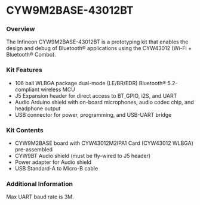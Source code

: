 # CYW9M2BASE-43012BT

### Overview

The Infineon CYW9M2BASE-43012BT is a prototyping kit that enables the design and debug of Bluetooth&#174; applications using the CYW43012 (Wi-Fi + Bluetooth&#174; Combo).

### Kit Features

* 106 ball WLBGA package dual-mode (LE/BR/EDR) Bluetooth&#174; 5.2-compliant wireless MCU
* J5 Expansion header for direct access to BT_GPIO, i2S, and UART
* Audio Arduino shield with on-board microphones, audio codec chip, and headphone output
* USB connector for power, programming, and USB-UART bridge

### Kit Contents

* CYW9M2BASE board with CYW43012M2IPA1 Card (CYW43012 WLBGA) pre-assembled
* CYW9BT Audio shield (must be fly-wired to J5 header)
* Power adapter for Audio shield
* USB Standard-A to Micro-B cable

### Additional Information

Max UART baud rate is 3M.
